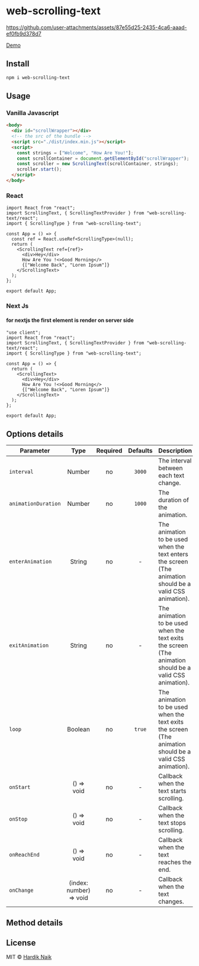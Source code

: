# web-scrolling-text



https://github.com/user-attachments/assets/87e55d25-2435-4ca6-aaad-ef0fb9d378d7



<p>
  <a href="https://mehardiknaik.github.io/web-scrolling-text/">Demo
  </a>
</p>

## Install

```bash
npm i web-scrolling-text
```

## Usage

### Vanilla Javascript

```html
<body>
  <div id="scrollWrapper"></div>
  <!-- the src of the bundle -->
  <script src="./dist/index.min.js"></script>
  <script>
    const strings = ["Welcome", "How Are You!"];
    const scrollContainer = document.getElementById("scrollWrapper");
    const scroller = new ScrollingText(scrollContainer, strings);
    scroller.start();
  </script>
</body>
```

### React

```tsx
import React from "react";
import ScrollingText, { ScrollingTextProvider } from "web-scrolling-text/react";
import { ScrollingType } from "web-scrolling-text";

const App = () => {
  const ref = React.useRef<ScrollingType>(null);
  return (
    <ScrollingText ref={ref}>
      <div>Hey</div>
      How Are You !<>Good Morning</>
      {["Welcome Back", "Loren Ipsum"]}
    </ScrollingText>
  );
};

export default App;
```

### Next Js

#### for nextjs the first element is render on server side

```tsx
"use client";
import React from "react";
import ScrollingText, { ScrollingTextProvider } from "web-scrolling-text/react";
import { ScrollingType } from "web-scrolling-text";

const App = () => {
  return (
    <ScrollingText>
      <div>Hey</div>
      How Are You !<>Good Morning</>
      {["Welcome Back", "Loren Ipsum"]}
    </ScrollingText>
  );
};

export default App;
```

## Options details

| Parameter           |          Type           | Required | Defaults | Description                                                                                               |
| ------------------- | :---------------------: | :------: | :------: | --------------------------------------------------------------------------------------------------------- |
| `interval`          |         Number          |    no    |  `3000`  | The interval between each text change.                                                                    |
| `animationDuration` |         Number          |    no    |  `1000`  | The duration of the animation.                                                                            |
| `enterAnimation`    |         String          |    no    |    -     | The animation to be used when the text enters the screen (The animation should be a valid CSS animation). |
| `exitAnimation`     |         String          |    no    |    -     | The animation to be used when the text exits the screen (The animation should be a valid CSS animation).  |
| `loop`              |         Boolean         |    no    |  `true`  | The animation to be used when the text exits the screen (The animation should be a valid CSS animation).  |
| `onStart`           |       () => void        |    no    |    -     | Callback when the text starts scrolling.                                                                  |
| `onStop`            |       () => void        |    no    |    -     | Callback when the text stops scrolling.                                                                   |
| `onReachEnd`        |       () => void        |    no    |    -     | Callback when the text reaches the end.                                                                   |
| `onChange`          | (index: number) => void |    no    |    -     | Callback when the text changes.                                                                           |

## Method details

## License

MIT © [Hardik Naik](https://github.com/mehardiknaik)
